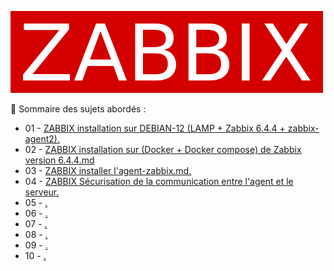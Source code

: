 ![zabbix-logo](./images/zabbix-logo.png)

👋 Sommaire des sujets abordés :

- 01 - [ZABBIX installation sur DEBIAN-12 (LAMP + Zabbix 6.4.4 + zabbix-agent2).](ZABBIX-installation-version-6.4.4-LAMP-DEBIAN-12-zabbix-agent2.md)
- 02 - [ZABBIX installation sur (Docker + Docker compose) de Zabbix version 6.4.4.md](ZABBIX-installation-version-6.4.4-depuis-Docker-compse.md)
- 03 - [ZABBIX installer l'agent-zabbix.md.](ZABBIX-installer-l-agent-zabbix.md)
- 04 - [ZABBIX Sécurisation de la communication entre l'agent et le serveur.](ZABBIX-Sécurisation-de-la-communication-entre-l-agent-et-le-serveur.md)
- 05 - [.]()
- 06 - [.]()
- 07 - [.]()
- 08 - [.]()
- 09 - [.]()
- 10 - [.]()
